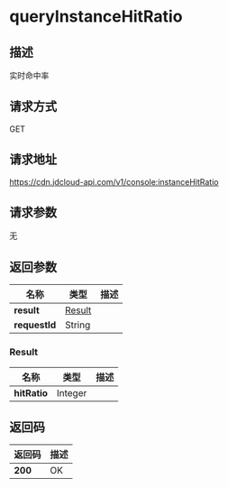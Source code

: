 # queryInstanceHitRatio


## 描述
实时命中率

## 请求方式
GET

## 请求地址
https://cdn.jdcloud-api.com/v1/console:instanceHitRatio


## 请求参数
无


## 返回参数
|名称|类型|描述|
|---|---|---|
|**result**|[Result](#result)| |
|**requestId**|String| |

### <div id="Result">Result</div>
|名称|类型|描述|
|---|---|---|
|**hitRatio**|Integer| |

## 返回码
|返回码|描述|
|---|---|
|**200**|OK|
